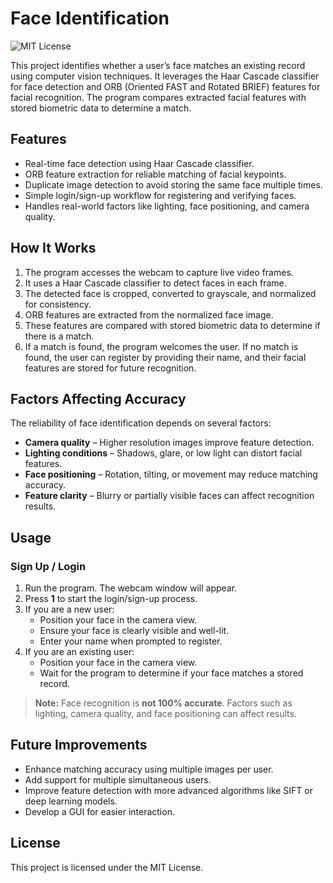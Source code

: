 
# Face Identification

![MIT License](https://img.shields.io/badge/license-MIT-green)  

This project identifies whether a user’s face matches an existing record using computer vision techniques. It leverages the Haar Cascade classifier for face detection and ORB (Oriented FAST and Rotated BRIEF) features for facial recognition. The program compares extracted facial features with stored biometric data to determine a match.

## Features

- Real-time face detection using Haar Cascade classifier.  
- ORB feature extraction for reliable matching of facial keypoints.  
- Duplicate image detection to avoid storing the same face multiple times.  
- Simple login/sign-up workflow for registering and verifying faces.  
- Handles real-world factors like lighting, face positioning, and camera quality.  

## How It Works

1. The program accesses the webcam to capture live video frames.  
2. It uses a Haar Cascade classifier to detect faces in each frame.  
3. The detected face is cropped, converted to grayscale, and normalized for consistency.  
4. ORB features are extracted from the normalized face image.  
5. These features are compared with stored biometric data to determine if there is a match.  
6. If a match is found, the program welcomes the user. If no match is found, the user can register by providing their name, and their facial features are stored for future recognition.

## Factors Affecting Accuracy

The reliability of face identification depends on several factors:

- **Camera quality** – Higher resolution images improve feature detection.  
- **Lighting conditions** – Shadows, glare, or low light can distort facial features.  
- **Face positioning** – Rotation, tilting, or movement may reduce matching accuracy.  
- **Feature clarity** – Blurry or partially visible faces can affect recognition results.  

## Usage

### Sign Up / Login

1. Run the program. The webcam window will appear.  
2. Press **1** to start the login/sign-up process.  
3. If you are a new user:  
   - Position your face in the camera view.  
   - Ensure your face is clearly visible and well-lit.  
   - Enter your name when prompted to register.  
4. If you are an existing user:  
   - Position your face in the camera view.  
   - Wait for the program to determine if your face matches a stored record.  

> **Note:** Face recognition is **not 100% accurate**. Factors such as lighting, camera quality, and face positioning can affect results.

## Future Improvements

- Enhance matching accuracy using multiple images per user.  
- Add support for multiple simultaneous users.  
- Improve feature detection with more advanced algorithms like SIFT or deep learning models.  
- Develop a GUI for easier interaction.  

## License

This project is licensed under the MIT License.
